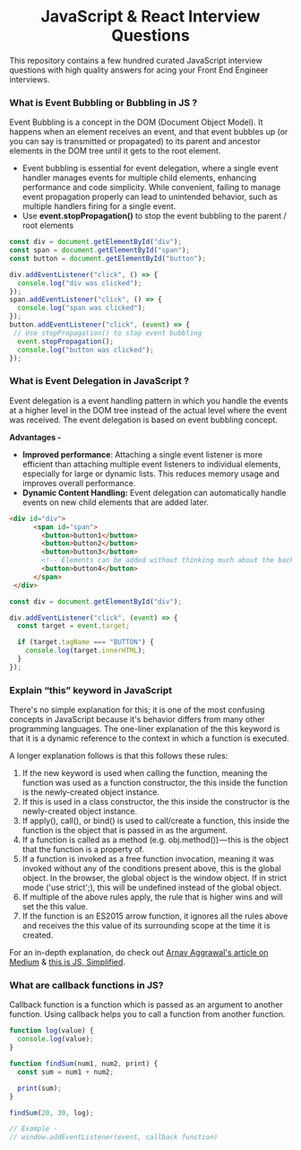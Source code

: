 <h1 align="center">JavaScript & React Interview Questions</h1>

This repository contains a few hundred curated JavaScript interview questions with high quality answers for acing your Front End Engineer interviews.

### What is Event Bubbling or Bubbling in JS ? 
Event Bubbling is a concept in the DOM (Document Object Model). It happens when an element receives an event, and that event bubbles up (or you can say is transmitted or propagated) to its parent and ancestor elements in the DOM tree until it gets to the root element.

- Event bubbling is essential for event delegation, where a single event handler manages events for multiple child elements, enhancing performance and code simplicity. While convenient, failing to manage event propagation properly can lead to unintended behavior, such as multiple handlers firing for a single event.
- Use **event.stopPropagation()** to stop the event bubbling to the parent / root elements

```js
const div = document.getElementById("div");
const span = document.getElementById("span");
const button = document.getElementById("button");

div.addEventListener("click", () => {
  console.log("div was clicked");
});
span.addEventListener("click", () => {
  console.log("span was clicked");
});
button.addEventListener("click", (event) => {
 // Use stopPropagation() to stop event bubbling
  event.stopPropagation();
  console.log("button was clicked");
});
```

### What is Event Delegation in JavaScript ?
Event delegation is a event handling pattern in which you handle the events at a higher level in the DOM tree instead of the actual level where the event was received. The event delegation is based on event bubbling concept.

**Advantages -** 

- **Improved performance**: Attaching a single event listener is more efficient than attaching multiple event listeners to individual elements, especially for large or dynamic lists. This reduces memory usage and improves overall performance.
- **Dynamic Content Handling:** Event delegation can automatically handle events on new child elements that are added later.

```html
<div id="div">
      <span id="span">
        <button>button1</button>
        <button>button2</button>
        <button>button3</button>
        <!-- Elements can be added without thinking much about the backend JS function -->
        <button>button4</button>
      </span>
 </div>
```
```js
const div = document.getElementById("div");

div.addEventListener("click", (event) => {
  const target = event.target;

  if (target.tagName === "BUTTON") {
    console.log(target.innerHTML);
  }
});
```

### Explain “this” keyword in JavaScript

There's no simple explanation for this; it is one of the most confusing concepts in JavaScript because it's behavior differs from many other programming languages. The one-liner explanation of the this keyword is that it is a dynamic reference to the context in which a function is executed.

A longer explanation follows is that this follows these rules:

1. If the new keyword is used when calling the function, meaning the function was used as a function constructor, the this inside the function is the newly-created object instance.
2. If this is used in a class constructor, the this inside the constructor is the newly-created object instance.
3. If apply(), call(), or bind() is used to call/create a function, this inside the function is the object that is passed in as the argument.
4. If a function is called as a method (e.g. obj.method()) — this is the object that the function is a property of.
5. If a function is invoked as a free function invocation, meaning it was invoked without any of the conditions present above, this is the global object. In the browser, the global object is the window object. If in strict mode ('use strict';), this will be undefined instead of the global object.
6. If multiple of the above rules apply, the rule that is higher wins and will set the this value.
7. If the function is an ES2015 arrow function, it ignores all the rules above and receives the this value of its surrounding scope at the time it is created.

For an in-depth explanation, do check out [Arnav Aggrawal's article on Medium](https://codeburst.io/the-simple-rules-to-this-in-javascript-35d97f31bde3) & [this is JS, Simplified](https://www.youtube.com/watch?v=MgOK_DwJqTM).

### What are callback functions in JS?
Callback function is a function which is passed as an argument to another function. Using callback helps you to call a function from another function. 
```js
function log(value) {
  console.log(value);
}

function findSum(num1, num2, print) {
  const sum = num1 + num2;

  print(sum);
}

findSum(20, 30, log);

// Example -
// window.addEventListener(event, callback function)
```





   

